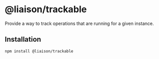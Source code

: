 # @liaison/trackable

Provide a way to track operations that are running for a given instance.

## Installation

```
npm install @liaison/trackable
```
